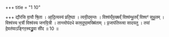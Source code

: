 +++
title = "1 10"

+++
द्यौर॑सि वा॒यौ श्रि॒ता । आ॒दि॒त्यस्य॑ प्रति॒ष्ठा । त्वयी॒दम॒न्तः । विश्व॑य्ँय॒ख्षव्ँ विश्व॑म्भू॒तव्ँ विश्वꣳ॑ सुभू॒तम् ।  विश्व॑स्य भ॒र्त्री विश्व॑स्य जनयि॒त्री । तान्त्वोप॑दधे काम॒दुघा॒मख्षि॑ताम् । प्र॒जाप॑तिस्त्वा सादयतु ।  तया॑ दे॒वत॑याऽङ्गिर॒स्वद्ध्रु॒वा सी॑द ॥ 10 ॥

